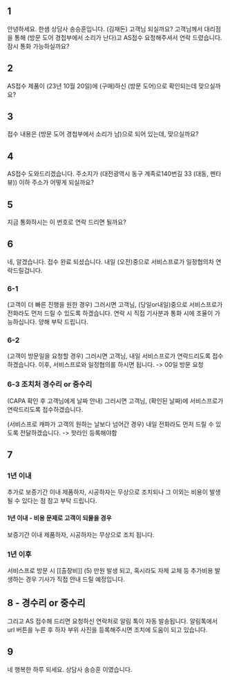 ## 1
안녕하세요. 한샘 상담사 송승훈입니다. (김재돈) 고객님 되실까요?
고객님께서 대리점을 통해 (방문 도어 경첩부에서 소리가 난다)고 AS접수 요청해주셔서 연락 드렸습니다.
잠시 통화 가능하실까요?
## 2
AS접수 제품이 (23년 10월 20일)에 (구매)하신 (방문 도어)으로 확인되는데 맞으실까요?
## 3
접수 내용은 (방문 도어 경첩부에서 소리가 남)으로 되어 있는데, 맞으실까요?
## 4
AS접수 도와드리겠습니다. 
주소지가 (대전광역시 동구 계족로140번길 33 (대동, 펜타뷰)) 이하 주소가 어떻게 되실까요?
## 5
지금 통화하시는 이 번호로 연락 드리면 될까요?
## 6
네, 알겠습니다. 접수 완료 되셨습니다.
내일 (오전)중으로 서비스프로가 일정협의차 연락드릴겁니다.
### 6-1
(고객이 더 빠른 진행을 원한 경우)
그러시면 고객님, (당일or내일)중으로 서비스프로가 전화라도 먼저 드릴 수 있도록 하겠습니다.
연락 시 직접 기사분과 통화 시에 조율이 가능하십니다. 양해 부탁 드립니다.
### 6-2
(고객이 방문일을 요청할 경우)
그러시면 고객님, 내일 서비스프로가 연락드리도록 접수하겠습니다. 이후, 서비스프로와 일정협의를 하시면 됩니다.
-> 00일 방문 요청
### 6-3 조치처 경수리 or 중수리
(CAPA 확인 후 고객님에게 날짜 안내)
그러시면 고객님, (확인된 날짜)에 서비스프로가 연락드리도록 접수하겠습니다.

(서비스프로 캐파가 고객의 원하는 날보다 넘어간 경우)
내일 전화라도 먼저 드릴 수 있도록 전달하겠습니다. 
-> 핫라인 등록해야함
## 7
### 1년 이내
추가로 보증기간 이내 제품하자, 시공하자는 무상으로 조치되나 그 이외는 비용이 발생 될 수 있다는 점 참고 부탁 드립니다.
#### 1년 이내 - 비용 문제로 고객이 되물을 경우
보증기간 이내 제품하자, 시공하자는 무상으로 조치 됩니다.
### 1년 이후
서비스프로 방문 시 [[출장비]] (5) 만원 발생 되고, 혹시라도 자제 교체 등 추가비용 발생하는 경우 기사가 직접 안내 드릴 예정입니다.

## 8 - 경수리 or 중수리
그리고 AS 접수해 드리면 요청하신 연락처로 알림 톡이 자동 발송됩니다. 알림톡에서  url 버튼을 누른 후 하자 부위 사진을 등록해주시면 조치에 도움이 되고 있습니다.
## 9
네 행복한 하루 되세요. 상담사 송승훈 이였습니다.